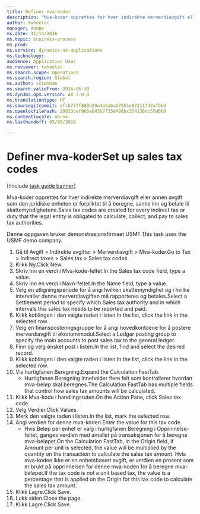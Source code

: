 ```yaml
--- 
title: Definer mva-koder
description: "Mva-koder opprettes for hver indirekte merverdiavgift eller annen avgift som den juridiske enheten er forpliktet til å beregne, samle inn og betale til skattemyndighetene."
author: twheeloc
manager: AnnBe
ms.date: 11/14/2016
ms.topic: business-process
ms.prod: 
ms.service: dynamics-ax-applications
ms.technology: 
audience: Application User
ms.reviewer: twheeloc
ms.search.scope: Operations
ms.search.region: Global
ms.author: vstehman
ms.search.validFrom: 2016-06-30
ms.dyn365.ops.version: AX 7.0.0
ms.translationtype: HT
ms.sourcegitcommit: efcb77ff883b29a4bbaba27551e02311742afbbd
ms.openlocfilehash: 20033cef966a643b7735d488bc354136dc55d6b0
ms.contentlocale: nb-no
ms.lasthandoff: 05/08/2018

---
```

# <a name="set-up-sales-tax-codes"></a><span data-ttu-id="5d410-103">Definer mva-koder</span><span class="sxs-lookup"><span data-stu-id="5d410-103">Set up sales tax codes</span></span>

[!include [task guide banner](../../includes/task-guide-banner.md)]

<span data-ttu-id="5d410-104">Mva-koder opprettes for hver indirekte merverdiavgift eller annen avgift som den juridiske enheten er forpliktet til å beregne, samle inn og betale til skattemyndighetene.</span><span class="sxs-lookup"><span data-stu-id="5d410-104">Sales tax codes are created for every indirect tax or duty that the legal entity is obligated to calculate, collect, and pay to sales tax authorities.</span></span>

<span data-ttu-id="5d410-105">Denne oppgaven bruker demonstrasjonsfirmaet USMF.</span><span class="sxs-lookup"><span data-stu-id="5d410-105">This task uses the USMF demo company.</span></span>



1. <span data-ttu-id="5d410-106">Gå til Avgift > Indirekte avgifter > Merverdiavgift > Mva-koder.</span><span class="sxs-lookup"><span data-stu-id="5d410-106">Go to Tax > Indirect taxes > Sales tax > Sales tax codes.</span></span>
2. <span data-ttu-id="5d410-107">Klikk Ny.</span><span class="sxs-lookup"><span data-stu-id="5d410-107">Click New.</span></span>
3. <span data-ttu-id="5d410-108">Skriv inn en verdi i Mva-kode-feltet.</span><span class="sxs-lookup"><span data-stu-id="5d410-108">In the Sales tax code field, type a value.</span></span>
4. <span data-ttu-id="5d410-109">Skriv inn en verdi i Navn-feltet.</span><span class="sxs-lookup"><span data-stu-id="5d410-109">In the Name field, type a value.</span></span>
5. <span data-ttu-id="5d410-110">Velg en utligningsperiode for å angi hvilken skattemyndighet og i hvilke intervaller denne merverdiavgiften må rapporteres og betales.</span><span class="sxs-lookup"><span data-stu-id="5d410-110">Select a Settlement period to specify which Sales tax authority and in which intervals this sales tax needs to be reported and paid.</span></span>
6. <span data-ttu-id="5d410-111">Klikk koblingen i den valgte raden i listen.</span><span class="sxs-lookup"><span data-stu-id="5d410-111">In the list, click the link in the selected row.</span></span>
7. <span data-ttu-id="5d410-112">Velg en finansposteringsgruppe for å angi hovedkontoene for å postere merverdiavgift til økonomimodul.</span><span class="sxs-lookup"><span data-stu-id="5d410-112">Select a Ledger posting group to specify the main accounts to post sales tax to the general ledger.</span></span>
8. <span data-ttu-id="5d410-113">Finn og velg ønsket post i listen.</span><span class="sxs-lookup"><span data-stu-id="5d410-113">In the list, find and select the desired record.</span></span>
9. <span data-ttu-id="5d410-114">Klikk koblingen i den valgte raden i listen.</span><span class="sxs-lookup"><span data-stu-id="5d410-114">In the list, click the link in the selected row.</span></span>
10. <span data-ttu-id="5d410-115">Vis hurtigfanen Beregning.</span><span class="sxs-lookup"><span data-stu-id="5d410-115">Expand the Calculation FastTab.</span></span>
    * <span data-ttu-id="5d410-116">Hurtigfanen Beregning inneholder flere felt som kontrollerer hvordan mva-beløp skal beregnes.</span><span class="sxs-lookup"><span data-stu-id="5d410-116">The Calculation FastTab has multiple fields that control how sales tax amounts will be calculated.</span></span>  
11. <span data-ttu-id="5d410-117">Klikk Mva-kode i handlingsruten.</span><span class="sxs-lookup"><span data-stu-id="5d410-117">On the Action Pane, click Sales tax code.</span></span>
12. <span data-ttu-id="5d410-118">Velg Verdier.</span><span class="sxs-lookup"><span data-stu-id="5d410-118">Click Values.</span></span>
13. <span data-ttu-id="5d410-119">Merk den valgte raden i listen.</span><span class="sxs-lookup"><span data-stu-id="5d410-119">In the list, mark the selected row.</span></span>
14. <span data-ttu-id="5d410-120">Angi verdien for denne mva-koden.</span><span class="sxs-lookup"><span data-stu-id="5d410-120">Enter the value for this tax code.</span></span>
    * <span data-ttu-id="5d410-121">Hvis Beløp per enhet er valg i hurtigfanen Beregning i Opprinnelse-feltet, ganges verdien med antallet på transaksjonen for å beregne mva-beløpet.</span><span class="sxs-lookup"><span data-stu-id="5d410-121">On the Calculation FastTab, in the Origin field, if Amount per unit is selected, the value will be multiplied by the quantity on the transaction to calculate the sales tax amount.</span></span>  <span data-ttu-id="5d410-122">Hvis mva-koden ikke er en enhetsbasert avgift, er verdien en prosent som er brukt på opprinnelsen for denne mva-koden for å beregne mva-beløpet.</span><span class="sxs-lookup"><span data-stu-id="5d410-122">If the tax code is not a unit based tax, the value is a percentage that is applied on the Origin for this tax code to calculate the sales tax amount.</span></span>     
15. <span data-ttu-id="5d410-123">Klikk Lagre.</span><span class="sxs-lookup"><span data-stu-id="5d410-123">Click Save.</span></span>
16. <span data-ttu-id="5d410-124">Lukk siden.</span><span class="sxs-lookup"><span data-stu-id="5d410-124">Close the page.</span></span>
17. <span data-ttu-id="5d410-125">Klikk Lagre.</span><span class="sxs-lookup"><span data-stu-id="5d410-125">Click Save.</span></span>


